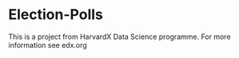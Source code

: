 # Election-Polls

This is a project from HarvardX Data Science programme. For more information see edx.org
